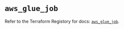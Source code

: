# `aws_glue_job`

Refer to the Terraform Registory for docs: [`aws_glue_job`](https://registry.terraform.io/providers/hashicorp/aws/5.9.0/docs/resources/glue_job).
